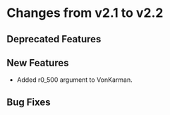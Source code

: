Changes from v2.1 to v2.2
=========================

Deprecated Features
-------------------


New Features
------------
- Added r0_500 argument to VonKarman.


Bug Fixes
---------
